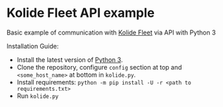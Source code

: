 # Kolide Fleet API example
Basic example of communication with [Kolide Fleet](https://github.com/kolide/fleet) via API with Python 3

Installation Guide:
* Install the latest version of [Python 3](https://www.python.org/downloads).
* Clone the repository, configure ```config``` section at top and ```<some_host_name>``` at bottom in ```kolide.py```.
* Install requirements: ```python -m pip install -U -r <path to requirements.txt>```
* Run ```kolide.py```
